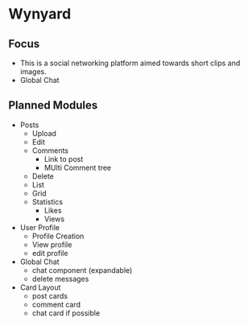# Wynyard

## Focus
- This is a social networking platform aimed towards short clips and images.
- Global Chat

## Planned Modules
- Posts
  - Upload
  - Edit
  - Comments
    - Link to post
    - MUlti Comment tree
  - Delete
  - List
  - Grid
  - Statistics
    - Likes
    - Views
- User Profile
  - Profile Creation
  - View profile
  - edit profile
- Global Chat
  - chat component (expandable)
  - delete messages
- Card Layout
  - post cards
  - comment card
  - chat card if possible


